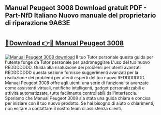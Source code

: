 ## Manual Peugeot 3008 Download gratuit PDF - Part-NfD Italiano Nuovo manuale del proprietario di riparazione 9A63E

# <h2><a href="http://df9aozg.blite.top/?on=Manual+Peugeot+3008">🔗Download 👉🔴 Manual Peugeot 3008</a></h2>

[![Manual Peugeot 3008 download](https://i.imgur.com/lujVjoI.png)](http://df9aozg.blite.top/?on=Manual+Peugeot+3008)
Il tuo Tutor personale questa guida per l'utente funge da Tutor personale per padroneggiare L'uso del tuo nuovo REDDDDDDD. Guida alla risoluzione dei problemi per utenti avanzati REDDDDDDD questa sezione fornisce suggerimenti avanzati per la risoluzione dei problemi per utenti esperti del tuo nuovo REDDDDDDD. Manual Peugeot 3008 offre agli utenti una serie di funzionalità avanzate come assistenti virtuali, notifiche intelligenti, gadget personalizzabili e attività automatizzate, tutte facilmente controllabili dall'interfaccia. Speriamo che Manual Peugeot 3008 sia stata una guida chiara e concisa per iniziare con il tuo nuovo prodotto. Se hai bisogno di aiuto o chiarimenti, non esitare a contattare il nostro team di assistenza clienti.
